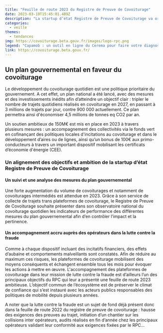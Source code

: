 ```yaml
---
title: "Feuille de route 2023 du Registre de Preuve de Covoiturage"
date: 2023-03-10T15:45:01.489Z
description: "La startup d’état Registre de Preuve de Covoiturage va organiser un suivi et une analyse des mesures du plan gouvernemental en faveur du covoiturage ainsi qu'un accompagnement accru auprès des opérateurs dans la lutte contre la fraude"
categories: 
  - veille
themes: 
  - tendances
img: https://covoiturage.beta.gouv.fr/images/logo-rpc.png
legend: "Capamob : un outil en ligne du Cerema pour faire votre diagnostic de mobilité"
link: https://covoiturage.beta.gouv.fr/
---
```


## Un plan gouvernemental en faveur du covoiturage
Le développement du covoiturage quotidien est une politique prioritaire du gouvernement. A cet effet, un plan national a été lancé, avec des mesures et des investissements inédits afin d’atteindre un objectif clair : 
tripler le nombre de trajets quotidiens réalisés en covoiturage en 2027, en passant à 3 millions de trajets par jour, contre 900 000 actuellement. Ce plan permettra ainsi d'économiser 4,5 millions de tonnes eq CO2 par an. 

Un soutien ambitieux de 150M€ est mis en place en 2023 à travers plusieurs mesures : un accompagnement des collectivités via le fonds vert en cofinançant des politiques locales d'incitations au covoiturage et dans le développement d’aires ou de lignes, ainsi qu’un bonus de 100€ aux primo-conducteurs à travers un important dispositif mobilisant les certificats d’économie d'énergie (CEE).

### Un alignement des objectifs et ambition de la startup d’état Registre de Preuve de Covoiturage

#### Un suivi et une analyse des mesures du plan gouvernemental
Une forte augmentation du volume de covoiturages et notamment de covoiturages intermédiés est attendue en 2023. Grâce à son service de collecte de trajets trans plateformes de covoiturage, le Registre de Preuve de Covoiturage souhaite présenter dans son observatoire national du covoiturage quotidien les indicateurs de performance des différentes mesures du plan gouvernemental afin d’en contrôler l’impact et la pertinence. 

#### Un accompagnement accru auprès des opérateurs dans la lutte contre la fraude
Comme à chaque dispositif incluant des incitatifs financiers, des effets d’aubaine et comportements malveillants sont constatés. 
Afin de réduire au maximum ces risques, les plateformes de covoiturage mobilisent des moyens conséquents et échangent ensemble tous les mois pour évoquer les actions à mettre en œuvre. 
L'accompagnement des plateformes de covoiturage dans leur mission de lutte contre la fraude est d’ailleurs l’un des principaux objectifs du RPC qui leur a présenté une feuille de route 2023 ambitieuse.
L’objectif commun de l’écosystème est de préserver le climat de confiance qui s’est instauré avec les acteurs publics responsables des politiques de mobilité depuis plusieurs années. 

A noter que la lutte contre la fraude est un sujet de fond déjà présent donc dans la feuille de route 2022 du registre de preuve de covoiturage : hausse des exigences des preuves au trajet, initiation d’un chantier sur les collisions inter opérateurs, audits réalisés en fin d’année chez les principaux opérateurs validant leur conformité aux exigences fixées par le RPC…

